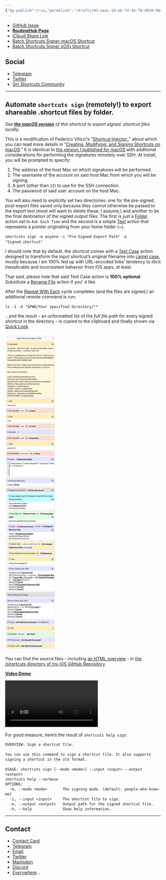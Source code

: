 ```yaml
---
{"dg-publish":true,"permalink":"/drafts/03-aeac-14-eb-74-44-f0-8010-9844-b15-e5-de-3/","dgHomeLink":true,"dgPassFrontmatter":false}
---
```



- [GitHub Issue](https://github.com/extratone/i/issues/170)
- [**RoutineHub Page**](https://routinehub.co/shortcut/11467)
- [iCloud Share Link](https://www.icloud.com/shortcuts/6d99f93cdac94d3d9b9cd928c1287cea)
- [Batch Shortcuts Signer-macOS Shortcut](drafts://open?uuid=5D4D9120-69EC-4449-AB7F-35C0D97BBA7D)
- [Batch Shortcuts Signer (iOS) Shortcut](https://davidblue.wtf/drafts/03AEAC14-EB74-44F0-8010-9844B15E5DE3.html)

## Social

- [Telegram](https://t.me/extratone/10868)
- [Twitter](https://twitter.com/NeoYokel/status/1509561803172466688)
- [Siri Shortcuts Community](https://twitter.com/neoyokel/status/1509562146312577031?s=21&t=zlT_rmqFMm9eRmq20caduw)

---

## Automate `shortcuts sign` (remotely!) to export shareable .shortcut files by folder.

*See [**the macOS version**](https://routinehub.co/shortcut/11401) of this shortcut to export signed .shortcut files locally.*

This is a modification of Federico Viticci’s “[Shortcut Injector,](https://www.icloud.com/shortcuts/fa780dd6de044d878c4c827009651a56),” about which you can read more details  in “[Creating, Modifying, and Signing Shortcuts on macOS](https://club.macstories.net/posts/creating-modifying-and-signing-shortcuts-on-macos).” It is identical to [the version I published for macOS](https://routinehub.co/shortcut/11401) with additional considerations for performing the signatures remotely over SSH. At install, you will be prompted to specify:
1. The address of the host Mac on which signatures will be performed.
2. The username of the account on said host Mac from which you will be signing.
3. A port (other than `22`) to use for the SSH connection.
4. The password of said user account on the host Mac.

You will also need to explicitly set two directories: one for the  pre-signed, post-export files saved only because they cannot otherwise be passed to the export tool (most will want to delete these, I assume,) and another to be the final destination of the signed output files. The first is just a [Folder](https://www.matthewcassinelli.com/actions/folder/) action set to `Ask Each Time` and the second is a simple [Text](https://www.matthewcassinelli.com/actions/text) action that represents a pointer originating from your home folder (~).

`shortcuts sign -m anyone -i "Pre-Signed Export Path" -o "Signed.shortcut"`

I should note that by default, the shortcut comes with a [Text Case](https://apps.apple.com/us/app/text-case/id1492174677) action designed to transform the input shortcut’s original filename into [camel case](https://en.m.wikipedia.org/wiki/Camel_case), mostly because I am 100% fed up with URL-encoded links’ tendency to illicit inexplicable and inconsistent behavior from iOS apps, at least.

That said, please note that said Text Case action is **100% optional**. Substitute a [Rename File](https://www.matthewcassinelli.com/actions/rename-file/) action if you’ d like.

After the [Repeat With Each](https://www.matthewcassinelli.com/actions/repeat-with-each/) cycle completes (and the files are signed,) an additional remote command is run:

`ls -1 -d "$PWD/Your specified directory/"*`

...and the result - an unformatted list of the *full file path* for every signed shortcut in the directory - is copied to the clipboard and finally shown via [Quick Look](https://www.matthewcassinelli.com/actions/quick-look/).

![Batch Shortcuts Signer-iOS](https://github.com/extratone/i/raw/main/shortcuts/BatchShortcutsSigner-iOS.PNG)

You can find the source files - including [an HTML overview](https://davidblue.wtf/shortcuts/batchshortcutssigner-ios.html) - in [the /shortcuts directory of my iOS GitHub Repository](https://github.com/extratone/i/tree/main/shortcuts).

[**Video Demo**](https://user-images.githubusercontent.com/43663476/161095955-062aacf9-4ac3-49fc-82a4-7a9f1e132cfd.MOV)

<video controls>
  <source src="https://user-images.githubusercontent.com/43663476/161095955-062aacf9-4ac3-49fc-82a4-7a9f1e132cfd.MOV">
</video>

For good measure, here’s the result of `shortcuts help sign`:

```
OVERVIEW: Sign a shortcut file.

You can use this command to sign a shortcut file. It also supports signing a shortcut in the old format.

USAGE: shortcuts sign [--mode <mode>] --input <input> --output <output>
shortcuts help --verbose
OPTIONS:
  -m, --mode <mode>       The signing mode. (default: people-who-know-me)
  -i, --input <input>     The shortcut file to sign. 
  -o, --output <output>   Output path for the signed shortcut file. 
  -h, --help              Show help information.
```

---

## Contact

- [Contact Card](https://davidblue.wtf/db.vcf)
- [Telegram](https://t.me/extratone)
- [Email](mailto:davidblue@extratone.com) 
- [Twitter](https://twitter.com/NeoYokel)
- [Mastodon](https://mastodon.social/@DavidBlue)
- [Discord](https://discord.gg/0b9KQUKP858b0iZF)
- [*Everywhere*](https://raindrop.io/davidblue/social-directory-21059174)...